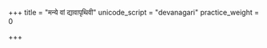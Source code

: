 +++
title = "मन्ये वां द्यावापृथिवी"
unicode_script = "devanagari"
practice_weight = 0

+++
<div class="js_include" url="/vedAH_sAma/paravastu-saama/devaH/lokAntaram/manye-vAm-dyAvApRthivI-pratiShThasi/"  newLevelForH1="1" includeTitle="true"> </div>